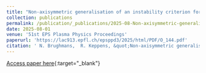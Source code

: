 ```yaml
---
title: "Non-axisymmetric generalisation of an instability criterion for disks with suprathermal toroidal fields"
collection: publications
permalink: /publication/_publications/2025-08-Non-axisymmetric-generalisation-of-an-instability-criterion-for-disks-with-suprathermal-toroidal-fields.md
date: 2025-08-01
venue: '51st EPS Plasma Physics Proceedings'
paperurl: 'https://lac913.epfl.ch/epsppd3/2025/html/PDF/O_144.pdf'
citation: ' N. Brughmans,  R. Keppens, &quot;Non-axisymmetric generalisation of an instability criterion for disks with suprathermal toroidal fields; 51st EPS Plasma Physics Proceedings, 2025.'
---
```

[Access paper here](https://lac913.epfl.ch/epsppd3/2025/html/PDF/O_144.pdf){:target="_blank"}
